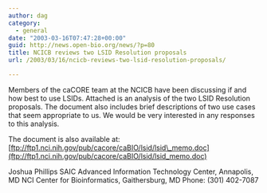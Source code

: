 ```yaml
---
author: dag
category:
  - general
date: "2003-03-16T07:47:28+00:00"
guid: http://news.open-bio.org/news/?p=80
title: NCICB reviews two LSID Resolution proposals
url: /2003/03/16/ncicb-reviews-two-lsid-resolution-proposals/

---
```

Members of the caCORE team at the NCICB have been discussing if and how best
to use LSIDs. Attached is an analysis of the two LSID Resolution proposals.
The document also includes brief descriptions of two use cases that seem
appropriate to us. We would be very interested in any responses to this
analysis.

The document is also available at:
[ftp://ftp1.nci.nih.gov/pub/cacore/caBIO/lsid/lsid\_memo.doc](ftp://ftp1.nci.nih.gov/pub/cacore/caBIO/lsid/lsid_memo.doc)

Joshua Phillips
SAIC Advanced Information Technology Center, Annapolis, MD
NCI Center for Bioinformatics, Gaithersburg, MD
Phone: (301) 402-7087
